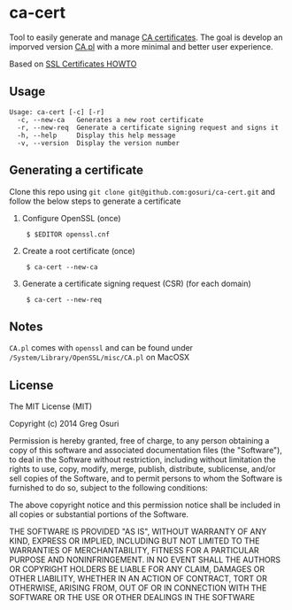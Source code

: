 # ca-cert

Tool to easily generate and manage [CA certificates](https://cacert.org). The goal is develop an imporved version [CA.pl](https://www.openssl.org/docs/apps/CA.pl.html) with a more minimal and better user experience.

Based on [SSL Certificates HOWTO](http://www.tldp.org/HOWTO/SSL-Certificates-HOWTO/index.html)

## Usage

    Usage: ca-cert [-c] [-r]
      -c, --new-ca   Generates a new root certificate
      -r, --new-req  Generate a certificate signing request and signs it
      -h, --help     Display this help message
      -v, --version  Display the version number

## Generating a certificate

Clone this repo using ```git clone git@github.com:gosuri/ca-cert.git``` and follow the below steps to generate a certificate

1. Configure OpenSSL (once)

        $ $EDITOR openssl.cnf

2. Create a root certificate (once)

        $ ca-cert --new-ca

3. Generate a certificate signing request (CSR) (for each domain)
    
        $ ca-cert --new-req

## Notes

```CA.pl``` comes with ```openssl``` and can be found under ```/System/Library/OpenSSL/misc/CA.pl``` on MacOSX

## License

The MIT License (MIT)

Copyright (c) 2014 Greg Osuri

Permission is hereby granted, free of charge, to any person obtaining a copy
of this software and associated documentation files (the "Software"), to deal
in the Software without restriction, including without limitation the rights
to use, copy, modify, merge, publish, distribute, sublicense, and/or sell
copies of the Software, and to permit persons to whom the Software is
furnished to do so, subject to the following conditions:

The above copyright notice and this permission notice shall be included in all
copies or substantial portions of the Software.

THE SOFTWARE IS PROVIDED "AS IS", WITHOUT WARRANTY OF ANY KIND, EXPRESS OR
IMPLIED, INCLUDING BUT NOT LIMITED TO THE WARRANTIES OF MERCHANTABILITY,
FITNESS FOR A PARTICULAR PURPOSE AND NONINFRINGEMENT. IN NO EVENT SHALL THE
AUTHORS OR COPYRIGHT HOLDERS BE LIABLE FOR ANY CLAIM, DAMAGES OR OTHER
LIABILITY, WHETHER IN AN ACTION OF CONTRACT, TORT OR OTHERWISE, ARISING FROM,
OUT OF OR IN CONNECTION WITH THE SOFTWARE OR THE USE OR OTHER DEALINGS IN THE
SOFTWARE
